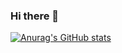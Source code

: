 ### Hi there 👋

[![Anurag's GitHub stats](https://github-readme-stats.vercel.app/api?username=xiaoACE6716&theme=dracula&show_icons=true)](https://github.com/anuraghazra/github-readme-stats)

<!--
**xiaoACE6716/xiaoACE6716** is a ✨ _special_ ✨ repository because its `README.md` (this file) appears on your GitHub profile.

Here are some ideas to get you started:

- 🔭 I’m currently working on ...
- 🌱 I’m currently learning ...
- 👯 I’m looking to collaborate on ...
- 🤔 I’m looking for help with ...
- 💬 Ask me about ...
- 📫 How to reach me: ...
- 😄 Pronouns: ...
- ⚡ Fun fact: ...
-->
